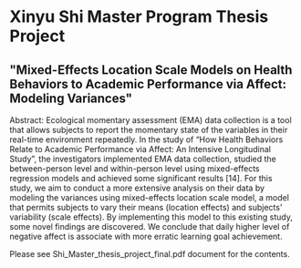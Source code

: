 # Xinyu Shi Master Program Thesis Project
## "Mixed-Effects Location Scale Models on Health Behaviors to Academic Performance via Affect: Modeling Variances"

Abstract: 
Ecological momentary assessment (EMA) data collection is a tool that allows
subjects to report the momentary state of the variables in their real-time environment
repeatedly. In the study of “How Health Behaviors Relate to Academic
Performance via Affect: An Intensive Longitudinal Study”, the investigators
implemented EMA data collection, studied the between-person level
and within-person level using mixed-effects regression models and achieved
some significant results [14]. For this study, we aim to conduct a more extensive
analysis on their data by modeling the variances using mixed-effects
location scale model, a model that permits subjects to vary their means (location
effects) and subjects’ variability (scale effects). By implementing this
model to this existing study, some novel findings are discovered. We conclude
that daily higher level of negative affect is associate with more erratic learning
goal achievement.

Please see Shi_Master_thesis_project_final.pdf document for the contents. 
